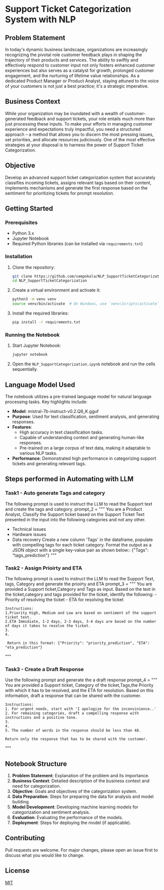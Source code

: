 # Support Ticket Categorization System with NLP

## Problem Statement
In today's dynamic business landscape, organizations are increasingly recognizing the pivotal role customer feedback plays in shaping the trajectory of their products and services. The ability to swiftly and effectively respond to customer input not only fosters enhanced customer experiences but also serves as a catalyst for growth, prolonged customer engagement, and the nurturing of lifetime value relationships. As a dedicated Product Manager or Product Analyst, staying attuned to the voice of your customers is not just a best practice; it's a strategic imperative.

## Business Context
While your organization may be inundated with a wealth of customer-generated feedback and support tickets, your role entails much more than just processing these inputs. To make your efforts in managing customer experience and expectations truly impactful, you need a structured approach – a method that allows you to discern the most pressing issues, set priorities, and allocate resources judiciously. One of the most effective strategies at your disposal is to harness the power of Support Ticket Categorization.

## Objective
Develop an advanced support ticket categorization system that accurately classifies incoming tickets, assigns relevant tags based on their content, implements mechanisms and generate the first response based on the sentiment for prioritizing tickets for prompt resolution.

## Getting Started

### Prerequisites
- Python 3.x
- Jupyter Notebook
- Required Python libraries (can be installed via `requirements.txt`)

### Installation
1. Clone the repository:
    ```bash
    git clone https://github.com/vampokala/NLP_SupportTicketCategorization.git
    cd NLP_SupportTicketCategorization
    ```

2. Create a virtual environment and activate it:
    ```bash
    python3 -m venv venv
    source venv/bin/activate  # On Windows, use `venv\Scripts\activate`
    ```

3. Install the required libraries:
    ```bash
    pip install -r requirements.txt
    ```

### Running the Notebook
1. Start Jupyter Notebook:
    ```bash
    jupyter notebook
    ```

2. Open the `NLP_SupportCategorization.ipynb` notebook and run the cells sequentially.

## Language Model Used
The notebook utilizes a pre-trained language model for natural language processing tasks. Key highlights include:
- **Model**: mistral-7b-instruct-v0.2.Q6_K.gguf
- **Purpose**: Used for text classification, sentiment analysis, and generating responses.
- **Features**: 
  - High accuracy in text classification tasks.
  - Capable of understanding context and generating human-like responses.
  - Pre-trained on a large corpus of text data, making it adaptable to various NLP tasks.
- **Performance**: Demonstrated high performance in categorizing support tickets and generating relevant tags.

## Steps performed in Automating with LLM
### Task1 - Auto generate Tags and category
The following prompt is used to instruct the LLM to read the Support text and create the tags and category.
prompt_2 = """
  You are a Product Analyst, Classify the Support ticket based on the Support Ticket Text presented in the input into the following categories and not any other.
  - Technical issues
  - Hardware issues
  - Data recovery
  Create a new column 'Tags' in the dataframe, populate with compelling tags for each ticket category.
  Format the output as a JSON object with a single key-value pair as shown below::
  {"Tags": "tags_prediction"}
"""
### Task2 - Assign Prioirty and ETA
The following prompt is used to instruct the LLM to read the Support Text, tags, Category and generate the prioirty and ETA
prompt_3 = """
    You are provided a Support ticket,Category and Tags as input. Based on the text in the ticket,category and tags provided for the ticket,
    identify the following:
      - Priority of resolving the ticket
      - ETA for resolving the ticket

    Instructions:
    1.Priority High, Medium and Low are based on sentiment of the support ticket text.
    2.ETA Immidiate, 1-2 days, 2-3 days, 3-4 days are based on the number of days it takes to resolve the ticket.
    3.
    4.

     Return in this format: {"Priority": "priority_prediction", "ETA": "eta_prediction"}
"""
### Task3 - Create a Draft Response
Use the following prompt and generate the a draft response
prompt_4 = """
    You are provided a Support ticket, Category of the ticket,Tags,the Priority with which it has to be resolved, and the ETA for resolution. Based on this information, draft a response that can be shared with the customer.

    Instructions:
    1. For urgent needs, start with 'I apologize for the inconvinience..'
    2. For remaining categories, draft a compelling response with instructions and a positive tone.
    3.
    4.
    5. The number of words in the response should be less than 48.

    Return only the response that has to be shared with the customer.
"""




## Notebook Structure
1. **Problem Statement**: Explanation of the problem and its importance.
2. **Business Context**: Detailed description of the business context and need for categorization.
3. **Objective**: Goals and objectives of the categorization system.
4. **Data Preparation**: Steps for preparing the data for analysis and model building.
5. **Model Development**: Developing machine learning models for categorization and sentiment analysis.
6. **Evaluation**: Evaluating the performance of the models.
7. **Deployment**: Steps for deploying the model (if applicable).

## Contributing
Pull requests are welcome. For major changes, please open an issue first to discuss what you would like to change.

## License
[MIT](https://choosealicense.com/licenses/mit/)
